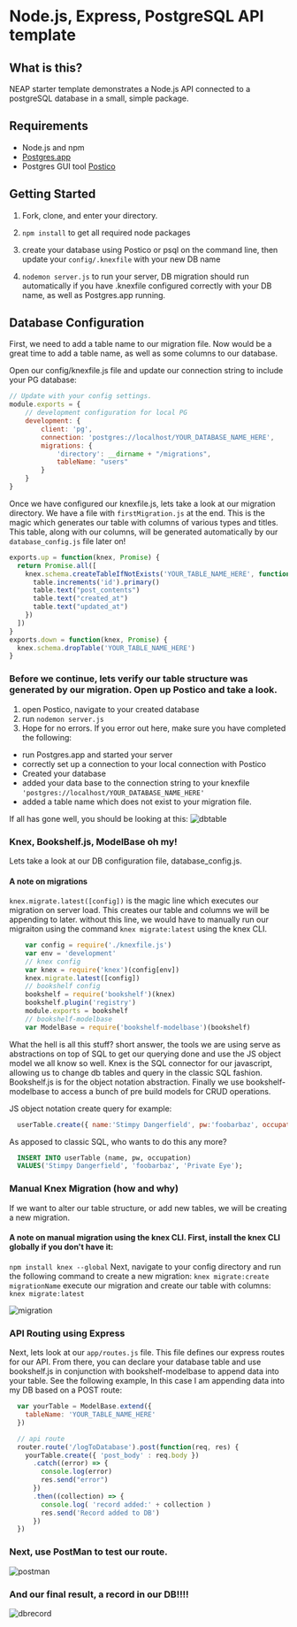 # Node.js, Express, PostgreSQL API template

## What is this?

NEAP starter template demonstrates a Node.js API connected to a postgreSQL database in a small, simple package.

## Requirements

- Node.js and npm
- [Postgres.app](http://postgresapp.com/)
- Postgres GUI tool [Postico](https://eggerapps.at/postico/)

## Getting Started

1. Fork, clone, and enter your directory.

2. `npm install` to get all required node packages

3. create your database using Postico or psql on the command line, then update your `config/.knexfile` with your new DB name

4. `nodemon server.js` to run your server, DB migration should run automatically if you have .knexfile configured correctly with your DB name, as well as Postgres.app running.

## Database Configuration

First, we need to add a table name to our migration file. Now would be a great time to add a table name, as well as some columns to our database.

Open our config/knexfile.js file and update our connection string to include your PG database:

```javascript
// Update with your config settings.
module.exports = {
    // development configuration for local PG
    development: {
        client: 'pg',
        connection: 'postgres://localhost/YOUR_DATABASE_NAME_HERE',
        migrations: {
            'directory': __dirname + "/migrations",
            tableName: "users"
        }
    }
}
```

Once we have configured our knexfile.js, lets take a look at our migration directory. We have a file with `firstMigration.js` at the end. This is the magic which generates our table with columns of various types and titles. This table, along with our columns, will be generated automatically by our `database_config.js` file later on!

```javascript
exports.up = function(knex, Promise) {
  return Promise.all([
    knex.schema.createTableIfNotExists('YOUR_TABLE_NAME_HERE', function(table){
      table.increments('id').primary()
      table.text("post_contents")
      table.text("created_at")
      table.text("updated_at")
    })
  ])
}
exports.down = function(knex, Promise) {
  knex.schema.dropTable('YOUR_TABLE_NAME_HERE')
}
```

### Before we continue, lets verify our table structure was generated by our migration. Open up Postico and take a look.

1. open Postico, navigate to your created database
2. run `nodemon server.js`
3. Hope for no errors. If you error out here, make sure you have completed the following:

  - run Postgres.app and started your server
  - correctly set up a connection to your local connection with Postico
  - Created your database
  - added your data base to the connection string to your knexfile `'postgres://localhost/YOUR_DATABASE_NAME_HERE'`
  - added a table name which does not exist to your migration file.

If all has gone well, you should be looking at this:
![dbtable](http://alexmurphy.me/img/neap_template/dbtable.png)

### Knex, Bookshelf.js, ModelBase oh my!

Lets take a look at our DB configuration file, database_config.js.

#### A note on migrations

`knex.migrate.latest([config])` is the magic line which executes our migration on server load. This creates our table and columns we will be appending to later. without this line, we would have to manually run our migraiton using the command `knex migrate:latest` using the knex CLI.

```javascript
    var config = require('./knexfile.js')
    var env = 'development'
    // knex config
    var knex = require('knex')(config[env])
    knex.migrate.latest([config])
    // bookshelf config
    bookshelf = require('bookshelf')(knex)
    bookshelf.plugin('registry')
    module.exports = bookshelf
    // bookshelf-modelbase
    var ModelBase = require('bookshelf-modelbase')(bookshelf)
```

What the hell is all this stuff? short answer, the tools we are using serve as abstractions on top of SQL to get our querying done and use the JS object model we all know so well. Knex is the SQL connector for our javascript, allowing us to change db tables and query in the classic SQL fashion. Bookshelf.js is for the object notation abstraction. Finally we use bookshelf-modelbase to access a bunch of pre build models for CRUD operations.

JS object notation create query for example:

```javascript
  userTable.create({ name:'Stimpy Dangerfield', pw:'foobarbaz', occupation: 'Private Eye' })
```

As apposed to classic SQL, who wants to do this any more?

```sql
  INSERT INTO userTable (name, pw, occupation)
  VALUES('Stimpy Dangerfield', 'foobarbaz', 'Private Eye');
```

### Manual Knex Migration (how and why)

If we want to alter our table structure, or add new tables, we will be creating a new migration.

#### A note on manual migration using the knex CLI. First, install the knex CLI globally if you don't have it:

`npm install knex --global` Next, navigate to your config directory and run the following command to create a new migration: `knex migrate:create migrationName` execute our migration and create our table with columns: `knex migrate:latest`

![migration](http://alexmurphy.me/img/neap_template/migration.png)

### API Routing using Express

Next, lets look at our `app/routes.js` file. This file defines our express routes for our API. From there, you can declare your database table and use bookshelf.js in conjunction with bookshelf-modelbase to append data into your table. See the following example, In this case I am appending data into my DB based on a POST route:

```javascript
  var yourTable = ModelBase.extend({
    tableName: 'YOUR_TABLE_NAME_HERE'
  })

  // api route
  router.route('/logToDatabase').post(function(req, res) {
    yourTable.create({ 'post_body' : req.body })
      .catch((error) => {
        console.log(error)
        res.send("error")
      })
      .then((collection) => {
        console.log( 'record added:' + collection )
        res.send('Record added to DB')
      })
  })
```

### Next, use PostMan to test our route.

![postman](http://alexmurphy.me/img/neap_template/postman.png)

### And our final result, a record in our DB!!!!

![dbrecord](http://alexmurphy.me/img/neap_template/dbrecord.png)
